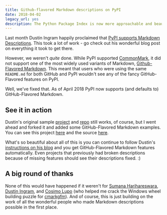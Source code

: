 ```yaml
---
title: Github-flavored Markdown descriptions on PyPI
date: 2018-04-02
legacy_url: yes
description: The Python Package Index is now more approachable and beautiful.
---
```


Last month Dustin Ingram happily proclaimed that [PyPI supports Markdown Descriptions](https://dustingram.com/articles/2018/03/16/markdown-descriptions-on-pypi). This took a lot of work - go check out his wonderful blog post on everything it took to get there.

However, we weren't *quite* done. While PyPI supported [CommonMark](http://commonmark.org/), it did not support one of the most widely used variants of Markdown, [Github-Flavored Markdown](https://github.github.com/gfm/). This meant that users who were using the same `README.md` for both GitHub and PyPI wouldn't see any of the fancy GitHub-Flavored features on PyPI.

Well, we've fixed that. As of April 2018 PyPI now supports (and defaults to) GitHub-Flavored Markdown.

## See it in action

Dustin's original sample [project](https://pypi.org/project/markdown-description-example/) and [repo](https://github.com/di/markdown-description-example) still works, of course, but I went ahead and forked it and added some GitHub-Flavored Markdown examples. You can see this project [here](https://pypi.org/project/gfm-markdown-description-example/) and the source [here](https://github.com/theacodes/gfm-markdown-description-example).

What's so beautiful about all of this is you can continue to follow Dustin's [instructions on his blog](https://dustingram.com/articles/2018/03/16/markdown-descriptions-on-pypi) and you get GitHub-Flavored Markdown features automatically. Even projects that previously had broken descriptions because of missing features should see their descriptions fixed. :)

## A big round of thanks

None of this would have happened if it weren't for [Sumana Harihareswara](https://github.com/brainwane), [Dustin Ingram](https://github.com/di), and [Cosimo Lupo](https://github.com/anthrotype) (who helped me crack the Windows wheel building puzzle for [cmarkgfm](https://github.com/theacodes/cmarkgfm)). And of course, this is just building on the work of all the wonderful people who made Markdown descriptions possible in the first place.
